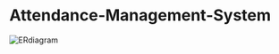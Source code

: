 # Attendance-Management-System

![ERdiagram](https://user-images.githubusercontent.com/54276747/86528256-de8e7680-bec3-11ea-88d8-36f567f9f6a6.png)
